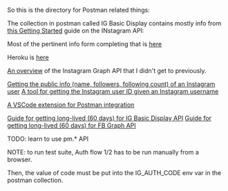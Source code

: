 So this is the directory for Postman related things:

The collection in postman called IG Basic Display contains mostly info from [this Getting Started](https://developers.facebook.com/docs/instagram-basic-display-api/getting-started) guide on the INstagram API:

Most of the pertinent info form completing that is [here](https://developers.facebook.com/apps/933969550330511/instagram/basic-display/?business_id=2450856925170792)

Heroku is [here](https://dashboard.heroku.com/apps/phindem/deploy/github)

[An overview](https://developers.facebook.com/docs/instagram-api/overview#pages) of the Instagram Graph API that I didn't get to previously.

[Getting the public info (name, followers, following count) of an Instagram user](https://www.instagram.com/saucemejor/?__a=1)
[A tool for getting the Instagram user ID given an Instagram username](https://commentpicker.com/instagram-user-id.php)

[A VSCode extension for Postman integration](https://marketplace.visualstudio.com/items?itemName=eridem.vscode-postman)

[Guide for getting long-lived (60 days) for IG Basic Display API](https://developers.facebook.com/docs/instagram-basic-display-api/guides/long-lived-access-tokens)
[Guide for getting long-lived (60 days) for FB Graph API](https://developers.facebook.com/docs/facebook-login/access-tokens/refreshing/)

TODO: learn to use pm.\* API

NOTE: to run test suite, Auth flow 1/2 has to be run manually from a browser.

Then, the value of code must be put into the IG_AUTH_CODE env var in the postman collection.

